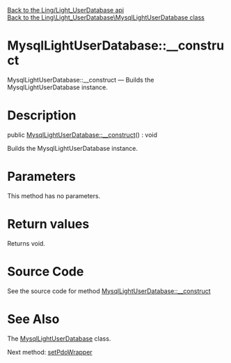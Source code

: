 [Back to the Ling/Light_UserDatabase api](https://github.com/lingtalfi/Light_UserDatabase/blob/master/doc/api/Ling/Light_UserDatabase.md)<br>
[Back to the Ling\Light_UserDatabase\MysqlLightUserDatabase class](https://github.com/lingtalfi/Light_UserDatabase/blob/master/doc/api/Ling/Light_UserDatabase/MysqlLightUserDatabase.md)


MysqlLightUserDatabase::__construct
================



MysqlLightUserDatabase::__construct — Builds the MysqlLightUserDatabase instance.




Description
================


public [MysqlLightUserDatabase::__construct](https://github.com/lingtalfi/Light_UserDatabase/blob/master/doc/api/Ling/Light_UserDatabase/MysqlLightUserDatabase/__construct.md)() : void




Builds the MysqlLightUserDatabase instance.




Parameters
================

This method has no parameters.


Return values
================

Returns void.








Source Code
===========
See the source code for method [MysqlLightUserDatabase::__construct](https://github.com/lingtalfi/Light_UserDatabase/blob/master/MysqlLightUserDatabase.php#L64-L69)


See Also
================

The [MysqlLightUserDatabase](https://github.com/lingtalfi/Light_UserDatabase/blob/master/doc/api/Ling/Light_UserDatabase/MysqlLightUserDatabase.md) class.

Next method: [setPdoWrapper](https://github.com/lingtalfi/Light_UserDatabase/blob/master/doc/api/Ling/Light_UserDatabase/MysqlLightUserDatabase/setPdoWrapper.md)<br>

